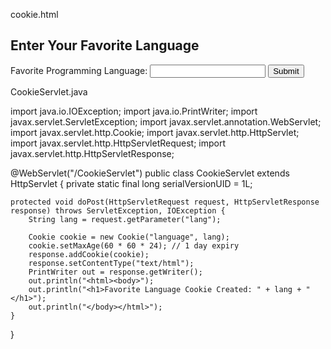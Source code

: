 cookie.html

<html>
<head>
    <title>Cookie Example</title>
</head>
<body>
    <h2>Enter Your Favorite Language</h2>
    <form action="CookieServlet" method="POST">
    <label for="lang">Favorite Programming Language:</label>
        <input type="text" id="lang" name="lang">
        <input type="submit" value="Submit">
    </form>
</body>
</html>

CookieServlet.java


import java.io.IOException;
import java.io.PrintWriter;
import javax.servlet.ServletException;
import javax.servlet.annotation.WebServlet;
import javax.servlet.http.Cookie;
import javax.servlet.http.HttpServlet;
import javax.servlet.http.HttpServletRequest;
import javax.servlet.http.HttpServletResponse;

@WebServlet("/CookieServlet")
public class CookieServlet extends HttpServlet {
    private static final long serialVersionUID = 1L;

    protected void doPost(HttpServletRequest request, HttpServletResponse response) throws ServletException, IOException {
        String lang = request.getParameter("lang");

        Cookie cookie = new Cookie("language", lang);
        cookie.setMaxAge(60 * 60 * 24); // 1 day expiry
        response.addCookie(cookie);
        response.setContentType("text/html");
        PrintWriter out = response.getWriter();
        out.println("<html><body>");
        out.println("<h1>Favorite Language Cookie Created: " + lang + "</h1>");
        out.println("</body></html>");
    }
}
